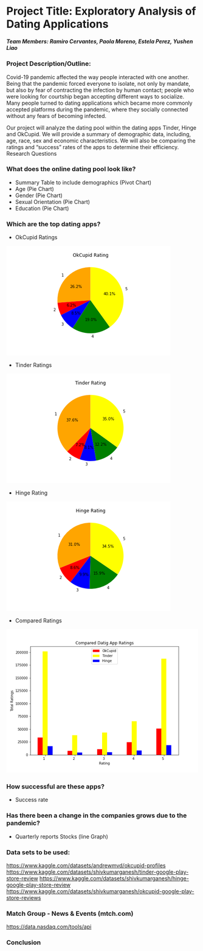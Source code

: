 
# Project Title: Exploratory Analysis of Dating Applications

##### Team Members: Ramiro Cervantes, Paola Moreno, Estela Perez, Yushen Liao

### Project Description/Outline:

Covid-19 pandemic affected the way people interacted with one another. Being that the pandemic forced everyone to isolate, not only by mandate, but also by fear of contracting the infection by human contact; people who were looking for courtship began accepting different ways to socialize. Many people turned to dating applications which became more commonly accepted platforms during the pandemic, where they socially connected without any fears of becoming infected. 

Our project will analyze the dating pool within the dating apps Tinder, Hinge and OkCupid. We will provide a summary of demographic data, including, age, race, sex and economic characteristics. We will also be comparing the ratings and “success” rates of the apps to determine their efficiency.
Research Questions

### What does the online dating pool look like?
  * Summary Table to include demographics (Pivot Chart)
  * Age (Pie Chart)
  * Gender (Pie Chart)
  * Sexual Orientation (Pie Chart)
  * Education (Pie Chart)
### Which are the top dating apps?
  * OkCupid Ratings
  
![alt text](Ramiro_P1_Files/OkCupidPie.png)

  * Tinder Ratings

![alt text](Ramiro_P1_Files/TinderPie.png)

  * Hinge Rating

![alt text](Ramiro_P1_Files/HingePie.png)

  * Compared Ratings

![alt text](Ramiro_P1_Files/ComparedRatings.png)

### How successful are these apps?
  * Success rate
### Has there been a change in the companies grows due to the pandemic?
  * Quarterly reports Stocks (line Graph)
### Data sets to be used:
https://www.kaggle.com/datasets/andrewmvd/okcupid-profiles
https://www.kaggle.com/datasets/shivkumarganesh/tinder-google-play-store-review
https://www.kaggle.com/datasets/shivkumarganesh/hinge-google-play-store-review
https://www.kaggle.com/datasets/shivkumarganesh/okcupid-google-play-store-reviews
### Match Group - News & Events (mtch.com)
https://data.nasdaq.com/tools/api

### Conclusion


